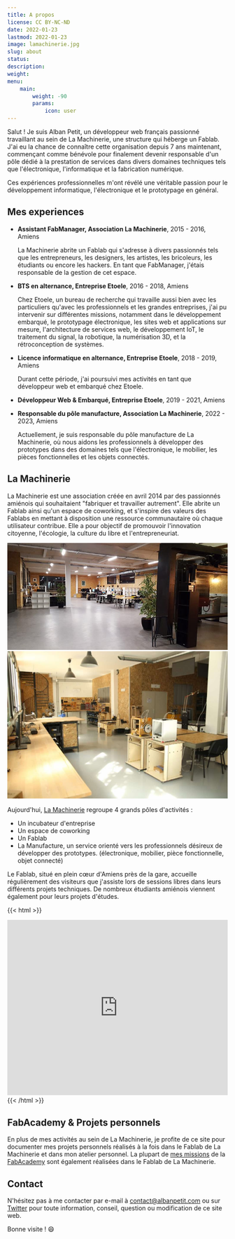 ```yaml
---
title: A propos
license: CC BY-NC-ND
date: 2022-01-23
lastmod: 2022-01-23
image: lamachinerie.jpg
slug: about
status: 
description:
weight: 
menu:
    main: 
        weight: -90
        params:
            icon: user
---
```


Salut ! Je suis Alban Petit, un développeur web français passionné travaillant au sein de La Machinerie, une structure qui héberge un Fablab. J'ai eu la chance de connaître cette organisation depuis 7 ans maintenant, commençant comme bénévole pour finalement devenir responsable d'un pôle dédié à la prestation de services dans divers domaines techniques tels que l'électronique, l'informatique et la fabrication numérique.

Ces expériences professionnelles m'ont révélé une véritable passion pour le développement informatique, l'électronique et le prototypage en général.

## Mes experiences
- **Assistant FabManager, Association La Machinerie**, 2015 - 2016, Amiens

    La Machinerie abrite un Fablab qui s'adresse à divers passionnés tels que les entrepreneurs, les designers, les artistes, les bricoleurs, les étudiants ou encore les hackers. En tant que FabManager, j'étais responsable de la gestion de cet espace.
- **BTS en alternance, Entreprise Etoele**, 2016 - 2018, Amiens

    Chez Etoele, un bureau de recherche qui travaille aussi bien avec les particuliers qu'avec les professionnels et les grandes entreprises, j'ai pu intervenir sur différentes missions, notamment dans le développement embarqué, le prototypage électronique, les sites web et applications sur mesure, l'architecture de services web, le développement IoT, le traitement du signal, la robotique, la numérisation 3D, et la rétroconception de systèmes.
- **Licence informatique en alternance, Entreprise Etoele**, 2018 - 2019, Amiens
    
    Durant cette période, j'ai poursuivi mes activités en tant que développeur web et embarqué chez Etoele.
- **Développeur Web & Embarqué, Entreprise Etoele**, 2019 - 2021, Amiens
- **Responsable du pôle manufacture, Association La Machinerie**, 2022 - 2023, Amiens
    
    Actuellement, je suis responsable du pôle manufacture de La Machinerie, où nous aidons les professionnels à développer des prototypes dans des domaines tels que l'électronique, le mobilier, les pièces fonctionnelles et les objets connectés.

## La Machinerie
La Machinerie est une association créée en avril 2014 par des passionnés amiénois qui souhaitaient "fabriquer et travailler autrement". Elle abrite un Fablab ainsi qu'un espace de coworking, et s'inspire des valeurs des Fablabs en mettant à disposition une ressource communautaire où chaque utilisateur contribue. Elle a pour objectif de promouvoir l'innovation citoyenne, l'écologie, la culture du libre et l'entrepreneuriat.

![Coworking](coworking.jpeg) ![Fablab](fablab.jpeg)

Aujourd'hui, [La Machinerie](https://lamachinerie.org) regroupe 4 grands pôles d'activités :
- Un incubateur d'entreprise 
- Un espace de coworking
- Un Fablab
- La Manufacture, un service orienté vers les professionnels désireux de développer des prototypes. (électronique, mobilier, pièce fonctionnelle, objet connecté)

Le Fablab, situé en plein cœur d'Amiens près de la gare, accueille régulièrement des visiteurs que j'assiste lors de sessions libres dans leurs différents projets techniques. De nombreux étudiants amiénois viennent également pour leurs projets d'études.

{{< html >}}
<div class="mapouter">
    <div class="gallery gmap_canvas">
        <iframe style="width: 100%;" height="400" id="gmap_canvas" src="https://maps.google.com/maps?q=1B%20rue%20de%20la%20vall%C3%A9e,%2080000&t=k&z=17&ie=UTF8&iwloc=&output=embed" frameborder="0" scrolling="no" marginheight="0" marginwidth="0"></iframe>
    </div>
</div>
{{< /html >}}

## FabAcademy & Projets personnels
En plus de mes activités au sein de La Machinerie, je profite de ce site pour documenter mes projets personnels réalisés à la fois dans le Fablab de La Machinerie et dans mon atelier personnel. La plupart de [mes missions](/assignments/) de la [FabAcademy](https://fabacademy.org) sont également réalisées dans le Fablab de La Machinerie.


## Contact
N'hésitez pas à me contacter par e-mail à contact@albanpetit.com ou sur [Twitter](https://twitter.com/Padh_) pour toute information, conseil, question ou modification de ce site web.

Bonne visite ! :smile: